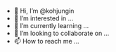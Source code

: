 - 👋 Hi, I’m @kohjungin
- 👀 I’m interested in ...
- 🌱 I’m currently learning ...
- 💞️ I’m looking to collaborate on ...
- 📫 How to reach me ...

<!---
kohjungin/kohjungin is a ✨ special ✨ repository because its `README.md` (this file) appears on your GitHub profile.
You can click the Preview link to take a look at your changes.
--->

